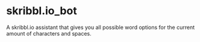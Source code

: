 # skribbl.io_bot
A skribbl.io assistant that gives you all possible word options for the current amount of characters and spaces.
